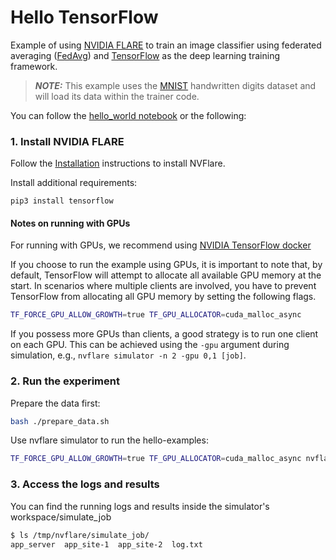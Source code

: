 # Hello TensorFlow

Example of using [NVIDIA FLARE](https://nvflare.readthedocs.io/en/main/index.html) to train an image classifier
using federated averaging ([FedAvg](https://arxiv.org/abs/1602.05629))
and [TensorFlow](https://tensorflow.org/) as the deep learning training framework.

> **_NOTE:_** This example uses the [MNIST](http://yann.lecun.com/exdb/mnist/) handwritten digits dataset and will load its data within the trainer code.

You can follow the [hello_world notebook](../hello_world.ipynb) or the following:

### 1. Install NVIDIA FLARE

Follow the [Installation](https://nvflare.readthedocs.io/en/main/quickstart.html) instructions to install NVFlare.

Install additional requirements:

```
pip3 install tensorflow
```

#### Notes on running with GPUs

For running with GPUs, we recommend using
[NVIDIA TensorFlow docker](https://catalog.ngc.nvidia.com/orgs/nvidia/containers/tensorflow)

If you choose to run the example using GPUs, it is important to note that,
by default, TensorFlow will attempt to allocate all available GPU memory at the start.
In scenarios where multiple clients are involved, you have to prevent TensorFlow from allocating all GPU memory 
by setting the following flags.
```bash
TF_FORCE_GPU_ALLOW_GROWTH=true TF_GPU_ALLOCATOR=cuda_malloc_async
```

If you possess more GPUs than clients, a good strategy is to run one client on each GPU.
This can be achieved using the `-gpu` argument during simulation, e.g., `nvflare simulator -n 2 -gpu 0,1 [job]`.


### 2. Run the experiment

Prepare the data first:

```bash
bash ./prepare_data.sh
```

Use nvflare simulator to run the hello-examples:

```bash
TF_FORCE_GPU_ALLOW_GROWTH=true TF_GPU_ALLOCATOR=cuda_malloc_async nvflare simulator -w /tmp/nvflare/ -n 2 -t 2 ./jobs/hello-tf2
```

### 3. Access the logs and results

You can find the running logs and results inside the simulator's workspace/simulate_job

```bash
$ ls /tmp/nvflare/simulate_job/
app_server  app_site-1  app_site-2  log.txt
```
